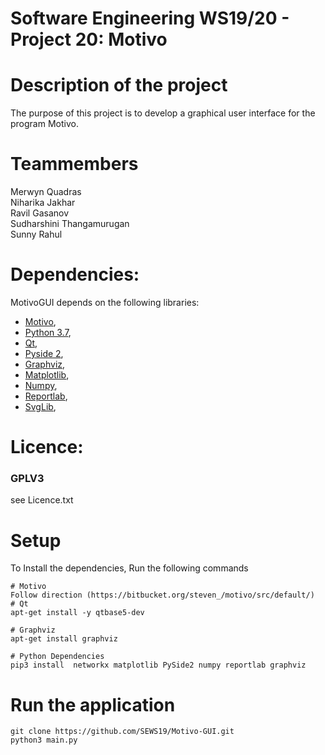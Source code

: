 # Software Engineering WS19/20 - Project 20: Motivo

# Description of the project

The purpose of this project is to develop a graphical user interface for the program Motivo.

# Teammembers

Merwyn Quadras  
Niharika Jakhar  
Ravil Gasanov   
Sudharshini Thangamurugan  
Sunny Rahul  

# Dependencies:
MotivoGUI depends on the following libraries:

- [Motivo](https://bitbucket.org/steven_/motivo/src/default/),
- [Python 3.7](),
- [Qt](https://www.qt.io/),
- [Pyside 2](https://wiki.qt.io/PySide2),
- [Graphviz](https://www.graphviz.org/),
- [Matplotlib](https://matplotlib.org/),
- [Numpy](https://numpy.org/),
- [Reportlab](https://www.reportlab.com/opensource/),
- [SvgLib](https://github.com/deeplook/svglib),


# Licence:
### GPLV3
see Licence.txt

# Setup 
To Install the dependencies, 
Run the following commands

~~~
# Motivo 
Follow direction (https://bitbucket.org/steven_/motivo/src/default/)
# Qt 
apt-get install -y qtbase5-dev

# Graphviz
apt-get install graphviz

# Python Dependencies
pip3 install  networkx matplotlib PySide2 numpy reportlab graphviz

~~~

# Run the application

~~~
git clone https://github.com/SEWS19/Motivo-GUI.git
python3 main.py
~~~
